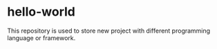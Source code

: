 # hello-world

This repository is used to store new project with different programming language or framework. 
